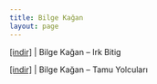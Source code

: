 ```yaml
---
title: Bilge Kağan
layout: page
---
```


<a href="https://cloud.mail.ru/public/a1e69335860c/Bilge%20Ka%C4%9Fan%20-%20Irk%20Bitig" target="_blank">[indir]</a> | Bilge Kağan &#8211; Irk Bitig

<a href="https://cloud.mail.ru/public/72594510fe45/Bilge%20Ka%C4%9Fan%20-%20Tamu%20Yolcular%C4%B1" target="_blank">[indir]</a> | Bilge Kağan &#8211; Tamu Yolcuları